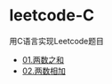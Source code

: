 # leetcode-C
用C语言实现Leetcode题目
- [01.两数之和](https://github.com/HDZ12/leetcode-C/blob/main/%E4%B8%A4%E6%95%B0%E4%B9%8B%E5%92%8C.md)
- [02.两数相加](https://github.com/HDZ12/leetcode-C/blob/main/%E4%B8%A4%E6%95%B0%E7%9B%B8%E5%8A%A0.md)
